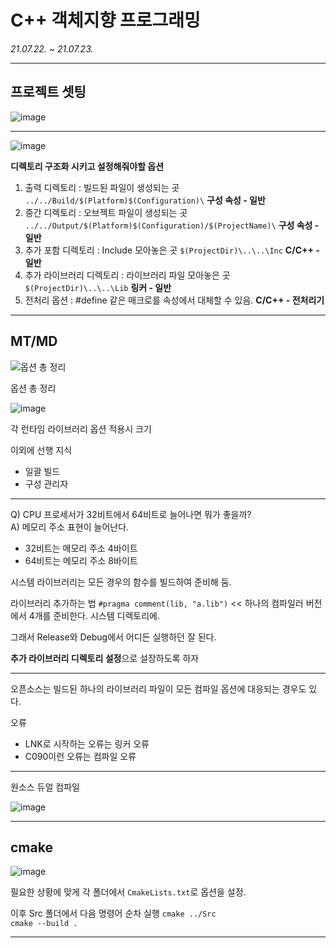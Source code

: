 # C++ 객체지향 프로그래밍

*21.07.22. ~ 21.07.23.*

---

## 프로젝트 셋팅

![image](https://user-images.githubusercontent.com/37138188/126739812-3df72237-0ebf-4357-8155-8a146ec04c35.png)

---

![image](https://user-images.githubusercontent.com/37138188/126739876-7768ba00-2aff-4de4-ac4c-4d25cb3c7985.png)

**디렉토리 구조화 시키고 설정해줘야할 옵션**

1. 출력 디렉토리 : 빌드된 파일이 생성되는 곳 `../../Build/$(Platform)$(Configuration)\` **구성 속성 - 일반**
2. 중간 디렉토리 : 오브젝트 파일이 생성되는 곳 `../../Output/$(Platform)$(Configuration)/$(ProjectName)\` **구성 속성 - 일반**
3. 추가 포함 디렉토리 : Include 모아놓은 곳 `$(ProjectDir)\..\..\Inc` **C/C++ - 일반**
4. 추가 라이브러리 디렉토리 : 라이브러리 파일 모아놓은 곳  `$(ProjectDir)\..\..\Lib` **링커 - 일반**
5. 전처리 옵션 : #define 같은 매크로를 속성에서 대체할 수 있음. **C/C++ - 전처리기**

---

## MT/MD

![옵션 총 정리](https://user-images.githubusercontent.com/37138188/126740481-df1657b6-265e-4bdf-aae9-7e80d748d7f9.png)

옵션 총 정리

![image](https://user-images.githubusercontent.com/37138188/126740305-1387d319-2a30-4f14-a8e3-737c8f7b6f6e.png)

각 런타임 라이브러리 옵션 적용시 크기

이외에 선행 지식
- 일괄 빌드
- 구성 관리자 

---

Q) CPU 프로세서가 32비트에서 64비트로 늘어나면 뭐가 좋을까?  
A) 메모리 주소 표현이 늘어난다.
- 32비트는 메모리 주소 4바이트
- 64비트는 메모리 주소 8바이트

시스템 라이브러리는 모든 경우의 함수를 빌드하여 준비해 둠.

라이브러리 추가하는 법
`#pragma comment(lib, "a.lib")` << 하나의 컴파일러 버전에서 4개를 준비한다. 시스템 디렉토리에.

그래서 Release와 Debug에서 어디든 실행하던 잘 된다.

**추가 라이브러리 디렉토리 설정**으로 설장하도록 하자

---

오픈소스는 빌드된 하나의 라이브러리 파일이 모든 컴파일 옵션에 대응되는 경우도 있다.

오류
- LNK로 시작하는 오류는 링커 오류
- C090이런 오류는 컴파일 오류

---
원소스 듀얼 컴파일

![image](https://user-images.githubusercontent.com/37138188/126740952-730160e1-30c1-420c-b6f3-38f5ccf5e22d.png)

---

## cmake

![image](https://user-images.githubusercontent.com/37138188/126741171-42f61212-b3d8-4385-ad2f-e731e59aab75.png)

필요한 상황에 맞게 각 폴더에서 `CmakeLists.txt`로 옵션을 설정.

이후 Src 폴더에서 다음 명령어 순차 실행
`cmake ../Src`  
`cmake --build .`

---


